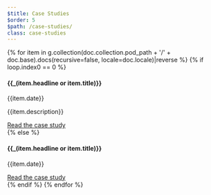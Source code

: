 ```yaml
---
$title: Case Studies
$order: 5
$path: /case-studies/
class: case-studies
---
```


<div class="card-container">
    {% for item in g.collection(doc.collection.pod_path + '/' + doc.base).docs(recursive=false, locale=doc.locale)|reverse %}
    {% if loop.index0 == 0 %}
    <div class="card wide">
        <div class="card__image">
        <a href="{{item.url.path}}"><amp-img width="800" height="1371" layout="responsive" src="/static/img/{{item.featured}}"></a>
        </div>
        <div class="card__content">
        <h4 class="card__title">{{_(item.headline or item.title)}}</h4>
        <p>{{item.date}}</p>
        <p>{{item.description}}</p>
        <div class="card__action">
        <a href="{{item.url.path}}">Read the case study</a>
        </div>
        </div>
    </div>
    {% else %}
    <div class="card">
        <div class="card__image">
        <a href="{{item.url.path}}"><amp-img height="190" width="297" layout="responsive" src="/static/img/{{item.thumb}}"></a>
        </div>
        <div class="card__content">
        <h4 class="card__title">{{_(item.headline or item.title)}}</h4>
        <p>{{item.date}}</p>
        </div>
        <div class="card__action">
        <a href="{{item.url.path}}">Read the case study</a>
        </div>
    </div>
    {% endif %}
    {% endfor %}
</div>